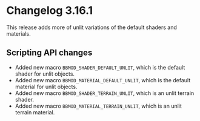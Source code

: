 # Changelog 3.16.1
This release adds more of unlit variations of the default shaders and materials.

## Scripting API changes
* Added new macro `BBMOD_SHADER_DEFAULT_UNLIT`, which is the default shader for unlit objects.
* Added new macro `BBMOD_MATERIAL_DEFAULT_UNLIT`, which is the default material for unlit objects.
* Added new macro `BBMOD_SHADER_TERRAIN_UNLIT`, which is an unlit terrain shader.
* Added new macro `BBMOD_MATERIAL_TERRAIN_UNLIT`, which is an unlit terrain material.
